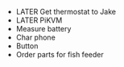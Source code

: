 - LATER Get thermostat to Jake
- LATER PiKVM
- Measure battery
- Char phone
- Button
- Order parts for fish feeder